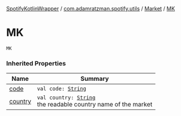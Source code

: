 [SpotifyKotlinWrapper](../../index.md) / [com.adamratzman.spotify.utils](../index.md) / [Market](index.md) / [MK](./-m-k.md)

# MK

`MK`

### Inherited Properties

| Name | Summary |
|---|---|
| [code](code.md) | `val code: `[`String`](https://kotlinlang.org/api/latest/jvm/stdlib/kotlin/-string/index.html) |
| [country](country.md) | `val country: `[`String`](https://kotlinlang.org/api/latest/jvm/stdlib/kotlin/-string/index.html)<br>the readable country name of the market |
